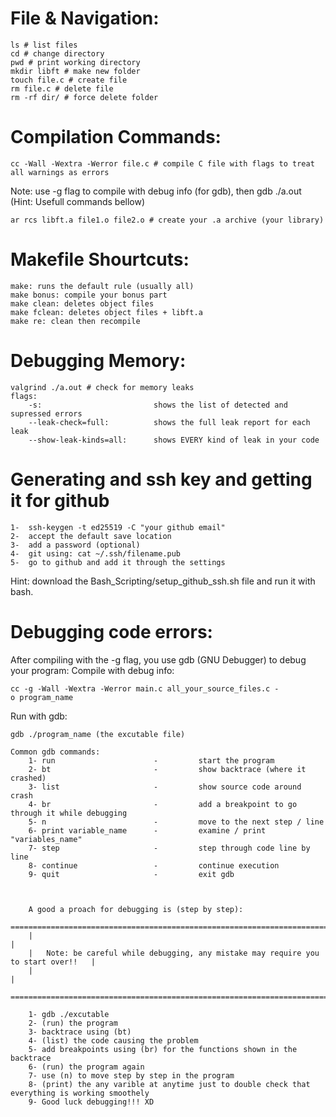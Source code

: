 # File & Navigation:

    ls # list files
    cd # change directory
    pwd # print working directory
    mkdir libft # make new folder
    touch file.c # create file
    rm file.c # delete file
    rm -rf dir/ # force delete folder

# Compilation Commands:

    cc -Wall -Wextra -Werror file.c # compile C file with flags to treat all warnings as errors

Note: use -g flag to compile with debug info (for gdb), then gdb ./a.out (Hint: Usefull commands bellow)

    ar rcs libft.a file1.o file2.o # create your .a archive (your library)

# Makefile Shourtcuts:

    make: runs the default rule (usually all)
    make bonus: compile your bonus part
    make clean: deletes object files
    make fclean: deletes object files + libft.a
    make re: clean then recompile

# Debugging Memory:

    valgrind ./a.out # check for memory leaks
    flags:
        -s:                         shows the list of detected and supressed errors
        --leak-check=full:          shows the full leak report for each leak
        --show-leak-kinds=all:      shows EVERY kind of leak in your code


# Generating and ssh key and getting it for github

    1-  ssh-keygen -t ed25519 -C "your github email"
    2-  accept the default save location
    3-  add a password (optional)
    4-  git using: cat ~/.ssh/filename.pub
    5-  go to github and add it through the settings
Hint: download the Bash_Scripting/setup_github_ssh.sh file and run it with bash.

# Debugging code errors:

After compiling with the -g flag, you use gdb (GNU Debugger) to debug your program:
Compile with debug info:

    cc -g -Wall -Wextra -Werror main.c all_your_source_files.c -o program_name

Run with gdb:

    gdb ./program_name (the excutable file)

    Common gdb commands:
        1- run                      -         start the program
        2- bt                       -         show backtrace (where it crashed)
        3- list                     -         show source code around crash
        4- br                       -         add a breakpoint to go through it while debugging
        5- n                        -         move to the next step / line
        6- print variable_name      -         examine / print "variables_name"
        7- step                     -         step through code line by line
        8- continue                 -         continue execution
        9- quit                     -         exit gdb



        A good a proach for debugging is (step by step):
        =====================================================================================
        |                                                                                   |
        |   Note: be careful while debugging, any mistake may require you to start over!!   |
        |                                                                                   |
        =====================================================================================

        1- gdb ./excutable
        2- (run) the program
        3- backtrace using (bt)
        4- (list) the code causing the problem
        5- add breakpoints using (br) for the functions shown in the backtrace
        6- (run) the program again
        7- use (n) to move step by step in the program
        8- (print) the any varible at anytime just to double check that everything is working smoothely
        9- Good luck debugging!!! XD
